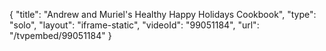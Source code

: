 {
    "title": "Andrew and Muriel's Healthy Happy Holidays Cookbook",
    "type": "solo",
    "layout": "iframe-static",
    "videoId": "99051184",
    "url": "\/tvpembed\/99051184"
}